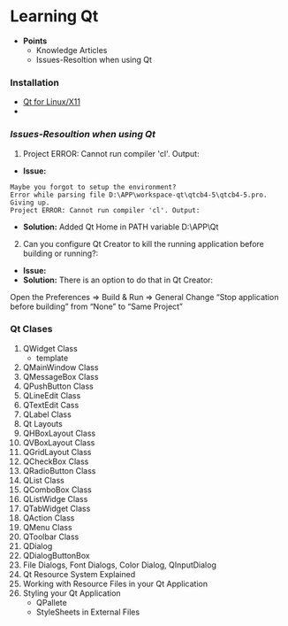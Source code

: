 # Learning Qt
- <b>Points</b>
  - Knowledge Articles
  - Issues-Resoltion when using Qt

### Installation
- [Qt for Linux/X11](https://doc.qt.io/qt-5/linux.html)
- []()

### *Issues-Resoultion when using Qt*
1. Project ERROR: Cannot run compiler 'cl'. Output:
- <b>Issue:</b>
```
Maybe you forgot to setup the environment?
Error while parsing file D:\APP\workspace-qt\qtcb4-5\qtcb4-5.pro. Giving up.
Project ERROR: Cannot run compiler 'cl'. Output:
```
- <b>Solution:</b>
Added Qt Home in PATH variable
D:\APP\Qt

2. Can you configure Qt Creator to kill the running application before building or running?:
- <b>Issue:</b>
- <b>Solution:</b>
There is an option to do that in Qt Creator:

Open the Preferences => Build & Run => General
Change “Stop application before building” from “None” to “Same Project”


### Qt Clases
1. QWidget Class
   + template
1. QMainWindow Class
1. QMessageBox Class
1. QPushButton Class
1. QLineEdit Class 
1. QTextEdit Cass
1. QLabel Class
1. Qt Layouts
1. QHBoxLayout Class
1. QVBoxLayout Class
1. QGridLayout Class
1. QCheckBox Class
1. QRadioButton Class
1. QList Class
1. QComboBox Class 
1. QListWidge Class
1. QTabWidget Class
1. QAction Class
1. QMenu Class
1. QToolbar Class
1. QDialog
1. QDialogButtonBox
1. File Dialogs, Font Dialogs, Color Dialog, QInputDialog
1. Qt Resource System Explained
1. Working with Resource Files in your Qt Application
1. Styling your Qt Application
   + QPallete
   + StyleSheets in External Files

